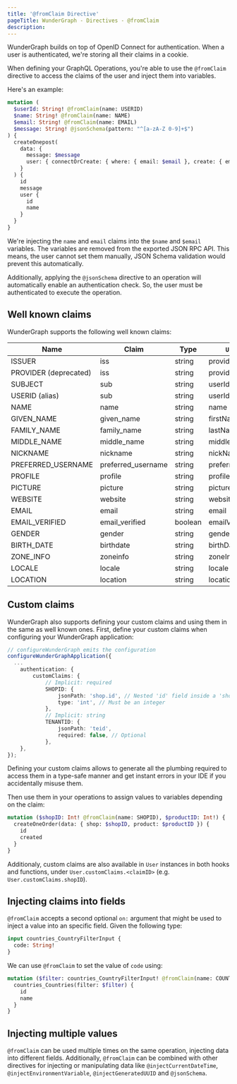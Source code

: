 ```yaml
---
title: '@fromClaim Directive'
pageTitle: WunderGraph - Directives - @fromClaim
description:
---
```


WunderGraph builds on top of OpenID Connect for authentication.
When a user is authenticated,
we're storing all their claims in a cookie.

When defining your GraphQL Operations,
you're able to use the `@fromClaim` directive to access the claims of the user and inject them into variables.

Here's an example:

```graphql
mutation (
  $userId: String! @fromClaim(name: USERID)
  $name: String! @fromClaim(name: NAME)
  $email: String! @fromClaim(name: EMAIL)
  $message: String! @jsonSchema(pattern: "^[a-zA-Z 0-9]+$")
) {
  createOnepost(
    data: {
      message: $message
      user: { connectOrCreate: { where: { email: $email }, create: { email: $email, name: $name, userID: $userID } } }
    }
  ) {
    id
    message
    user {
      id
      name
    }
  }
}
```

We're injecting the `name` and `email` claims into the `$name` and `$email` variables.
The variables are removed from the exported JSON RPC API.
This means, the user cannot set them manually,
JSON Schema validation would prevent this automatically.

Additionally, applying the `@jsonSchema` directive to an operation will automatically enable an authentication check.
So, the user must be authenticated to execute the operation.

## Well known claims

WunderGraph supports the following well known claims:

| Name                  | Claim              | Type    | `User` field      |
| --------------------- | ------------------ | ------- | ----------------- |
| ISSUER                | iss                | string  | providerId        |
| PROVIDER (deprecated) | iss                | string  | providerId        |
| SUBJECT               | sub                | string  | userId            |
| USERID (alias)        | sub                | string  | userId            |
| NAME                  | name               | string  | name              |
| GIVEN_NAME            | given_name         | string  | firstName         |
| FAMILY_NAME           | family_name        | string  | lastName          |
| MIDDLE_NAME           | middle_name        | string  | middleName        |
| NICKNAME              | nickname           | string  | nickName          |
| PREFERRED_USERNAME    | preferred_username | string  | preferredUsername |
| PROFILE               | profile            | string  | profile           |
| PICTURE               | picture            | string  | picture           |
| WEBSITE               | website            | string  | website           |
| EMAIL                 | email              | string  | email             |
| EMAIL_VERIFIED        | email_verified     | boolean | emailVerified     |
| GENDER                | gender             | string  | gender            |
| BIRTH_DATE            | birthdate          | string  | birthDate         |
| ZONE_INFO             | zoneinfo           | string  | zoneInfo          |
| LOCALE                | locale             | string  | locale            |
| LOCATION              | location           | string  | location          |

## Custom claims

WunderGraph also supports defining your custom claims and using them in the same as well known ones. First,
define your custom claims when configuring your WunderGraph application:

```ts
// configureWunderGraph emits the configuration
configureWunderGraphApplication({
  ...
	authentication: {
		customClaims: {
			// Implicit: required
			SHOPID: {
				jsonPath: 'shop.id', // Nested 'id' field inside a 'shop' object
				type: 'int', // Must be an integer
			},
			// Implicit: string
			TENANTID: {
				jsonPath: 'teid',
				required: false, // Optional
			},
	},
});
```

Defining your custom claims allows to generate all the plumbing required to access them in a type-safe manner
and get instant errors in your IDE if you accidentally misuse them.

Then use them in your operations to assign values to variables depending on the claim:

```graphql
mutation ($shopID: Int! @fromClaim(name: SHOPID), $productID: Int!) {
  createOneOrder(data: { shop: $shopID, product: $productID }) {
    id
    created
  }
}
```

Additionaly, custom claims are also available in `User` instances in both hooks and functions, under
`User.customClaims.<claimID>` (e.g. `User.customClaims.shopID`).

## Injecting claims into fields

`@fromClaim` accepts a second optional `on:` argument that might be used to inject a value into an
specific field. Given the following type:

```graphql
input countries_CountryFilterInput {
  code: String!
}
```

We can use `@fromClaim` to set the value of `code` using:

```graphql
mutation ($filter: countries_CountryFilterInput! @fromClaim(name: COUNTRY_CODE, on: "code")) {
  countries_Countries(filter: $filter) {
    id
    name
  }
}
```

## Injecting multiple values

`@fromClaim` can be used multiple times on the same operation, injecting data into different fields.
Additionally, `@fromClaim` can be combined with other directives for injecting or manipulating data
like `@injectCurrentDateTime`, `@injectEnvironmentVariable`, `@injectGeneratedUUID` and `@jsonSchema`.
